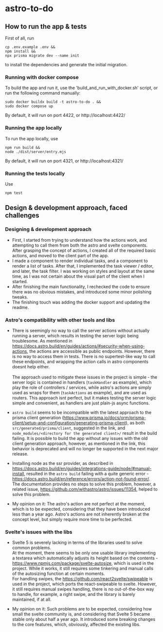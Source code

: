 # astro-to-do

## How to run the app & tests

First of all, run 
```
cp .env.example .env &&
npm install &&
npx prisma migrate dev --name init
```
to install the dependencies and generate the initial migration.

### Running with docker compose

To build the app and run it, use the 'build_and_run_with_docker.sh' script, or run the following command manually:
```
sudo docker buildx build -t astro-to-do . && 
sudo docker compose up
```
By default, it will run on port 4422, or http://localhost:4422/

### Running the app locally

To run the app locally, use
```
npm run build &&
node ./dist/server/entry.mjs
```
By default, it will run on port 4321, or http://localhost:4321/

### Running the tests locally

Use
```
npm test
```

## Design & development approach, faced challenges

### Designing & development approach
- First, I started from trying to understand how the actions work, and attempting to call them from both the astro and svelte components. After grasping the concept of actions, I created all of the required basic actions, and moved to the client part of the app.
- I made a component to render individual tasks, and a component to render a list of tasks. After that, I implemented the task viewer / editor, and later, the task filter. I was working on styles and layout at the same time, as I was not certain about the visual part of the client when I started.
- After finishing the main functionality, I rechecked the code to ensure there was no obvious mistakes, and introduced some minor polishing tweaks.
- The finishing touch was adding the docker support and updating the readme.

### Astro's compatibility with other tools and libs
- There is seemingly no way to call the server actions without actually running a server, which results in testing the server logic being troublesome. As mentioned in https://docs.astro.build/en/guides/actions/#security-when-using-actions, the actions are accessible as public endpoints. However, there is no way to access them in tests. There is no supertest-like way to call these endpoints, and wrapping the action calls in astro components doesnt help either. <br/><br/> The approach used to mitigate these issues in the project is simple - the server logic is contained in handlers (`taskHandler` as example), which play the role of controllers / services, while astro's actions are simply used as wraps for them (`taskActions` as example), and are used as routers. This approach isnt perfect, but it makes testing the server logic simple and convenient, as handlers are just plain-js async functions.

- `astro build` seems to be incompatible with the latest approach to the prisma client generation (https://www.prisma.io/docs/orm/prisma-client/setup-and-configuration/generating-prisma-client), as both `src/generated/prisma/client`, suggested in the link, and `node_modules/<directory for the generated client>/` result in the build failing. It is possible to build the app without any issues with the old client generation approach, however, as mentioned in the link, this behavior is deprecated and will no longer be supported in the next major release.

- Installing node as the ssr provider, as described in https://docs.astro.build/en/guides/integrations-guide/node/#manual-install, resulted in the `astro build` failing with a quite generic error - https://docs.astro.build/en/reference/errors/action-not-found-error/. The documentation provides no steps to solve this problem, however, a related issue, https://github.com/withastro/astro/issues/11354, helped to solve this problem.

- My opinion on it: The astro's action are not perfect at the moment, which is to be expected, considering that they have been introduced less than a year ago. Astro's actions are not inherently broken at the concept level, but simply require more time to be perfected.


### Svelte's issues with the libs
- Svelte 5 is severely lacking in terms of the libraries used to solve common problems. <br/> At the moment, there seems to be only one usable library implementing a textarea which automatically adjusts its height based on the contents - https://www.npmjs.com/package/svelte-autosize, which is used in the project. While it works, it still requires some tinkering and manual calls of the autosizing function at certain moments. <br/> For handling swipes, the https://github.com/react2svelte/swipeable is used in the project, which ports the react-swipeable to svelte. However, it still requires manual swipes handling, there is no out-of-the-box way to handle, for example, a right swipe, and the library is barely maintained, if at all.

- My opinion on it: Such problems are to be expected, considering how small the svelte community is, and considering that Svelte 5 became stable only about half a year ago. It introduced some breaking changes to the core features, which, obviously, affected the existing libs.

